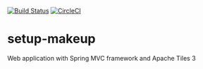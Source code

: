 [![Build Status](https://travis-ci.org/toniferr/setup-makeup.svg?branch=master)](https://travis-ci.org/toniferr/setup-makeup) [![CircleCI](https://circleci.com/gh/toniferr/setup-makeup.svg?style=svg)](https://circleci.com/gh/toniferr/setup-makeup)

# setup-makeup

Web application with Spring MVC framework and Apache Tiles 3
